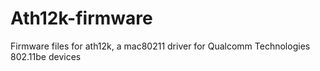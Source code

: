 # Ath12k-firmware
       
Firmware files for ath12k, a mac80211 driver for Qualcomm Technologies 802.11be devices
